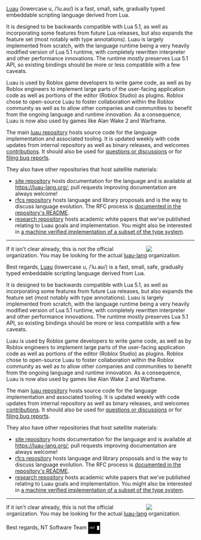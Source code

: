 [Luau](https://luau.org) (lowercase u, /ˈlu.aʊ/) is a fast, small, safe, gradually typed embeddable scripting language derived from Lua.

It is designed to be backwards compatible with Lua 5.1, as well as incorporating some features from future Lua releases, but also expands the feature set (most notably with type annotations). Luau is largely implemented from scratch, with the language runtime being a very heavily modified version of Lua 5.1 runtime, with completely rewritten interpreter and other performance innovations. The runtime mostly preserves Lua 5.1 API, so existing bindings should be more or less compatible with a few caveats.

Luau is used by Roblox game developers to write game code, as well as by Roblox engineers to implement large parts of the user-facing application code as well as portions of the editor (Roblox Studio) as plugins. Roblox chose to open-source Luau to foster collaboration within the Roblox community as well as to allow other companies and communities to benefit from the ongoing language and runtime innovation. As a consequence, Luau is now also used by games like Alan Wake 2 and Warframe.

The main [luau repository](https://github.com/luau-lang/luau) hosts source code for the language implementation and associated tooling. It is updated weekly with code updates from internal repository as well as binary releases, and welcomes [contributions](https://github.com/luau-lang/luau/blob/master/CONTRIBUTING.md). It should also be used for [questions or discussions](https://github.com/luau-lang/luau/discussions) or for [filing bug reports](https://github.com/luau-lang/luau/issues).

They also have other repositories that host satellite materials:

- [site repository](https://github.com/luau-lang/site) hosts documentation for the language and is available at https://luau-lang.org/; pull requests improving documentation are always welcome!
- [rfcs repository](https://github.com/luau-lang/rfcs) hosts language and library proposals and is the way to discuss language evolution. The RFC process is [documented in the repository's README](https://github.com/luau-lang/rfcs/blob/master/README.md).
- [research repository](https://github.com/luau-lang/research) hosts academic white papers that we've published relating to Luau goals and implementation. You might also be interested in [a machine verified implementation of a subset of the type system](https://github.com/luau-lang/agda-typeck).

---

<img src="https://github.com/user-attachments/assets/e309242f-21a4-4430-a5fa-9ba549926766" width="130px" align="right"/>

If it isn't clear already, this is not the official organization. You may be looking for the actual [luau-lang](https://github.com/luau-lang) organization.

Best regards, [Luau](https://luau.org) (lowercase u, /ˈlu.aʊ/) is a fast, small, safe, gradually typed embeddable scripting language derived from Lua.

It is designed to be backwards compatible with Lua 5.1, as well as incorporating some features from future Lua releases, but also expands the feature set (most notably with type annotations). Luau is largely implemented from scratch, with the language runtime being a very heavily modified version of Lua 5.1 runtime, with completely rewritten interpreter and other performance innovations. The runtime mostly preserves Lua 5.1 API, so existing bindings should be more or less compatible with a few caveats.

Luau is used by Roblox game developers to write game code, as well as by Roblox engineers to implement large parts of the user-facing application code as well as portions of the editor (Roblox Studio) as plugins. Roblox chose to open-source Luau to foster collaboration within the Roblox community as well as to allow other companies and communities to benefit from the ongoing language and runtime innovation. As a consequence, Luau is now also used by games like Alan Wake 2 and Warframe.

The main [luau repository](https://github.com/luau-lang/luau) hosts source code for the language implementation and associated tooling. It is updated weekly with code updates from internal repository as well as binary releases, and welcomes [contributions](https://github.com/luau-lang/luau/blob/master/CONTRIBUTING.md). It should also be used for [questions or discussions](https://github.com/luau-lang/luau/discussions) or for [filing bug reports](https://github.com/luau-lang/luau/issues).

They also have other repositories that host satellite materials:

- [site repository](https://github.com/luau-lang/site) hosts documentation for the language and is available at https://luau-lang.org/; pull requests improving documentation are always welcome!
- [rfcs repository](https://github.com/luau-lang/rfcs) hosts language and library proposals and is the way to discuss language evolution. The RFC process is [documented in the repository's README](https://github.com/luau-lang/rfcs/blob/master/README.md).
- [research repository](https://github.com/luau-lang/research) hosts academic white papers that we've published relating to Luau goals and implementation. You might also be interested in [a machine verified implementation of a subset of the type system](https://github.com/luau-lang/agda-typeck).

---

<img src="https://github.com/user-attachments/assets/e309242f-21a4-4430-a5fa-9ba549926766" width="130px" align="right"/>

If it isn't clear already, this is not the official organization. You may be looking for the actual [luau-lang](https://github.com/luau-lang) organization.

Best regards, NT Software Team <img src="https://github.com/NT-Software/.github/blob/main/profile/icon.png?raw=true" width="32px" align="center"/>
